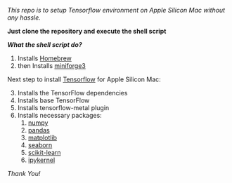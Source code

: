 *This repo is to setup Tensorflow environment on Apple Silicon Mac without any hassle.*

**Just clone the repository and execute the shell script**

***What the shell script do?***

1. Installs [Homebrew](https://brew.sh/)
2. then Installs [miniforge3](https://github.com/conda-forge/miniforge)

Next step to install [Tensorflow](https://www.tensorflow.org/) for Apple Silicon Mac:

3. Installs the TensorFlow dependencies
4. Installs base TensorFlow
5. Installs tensorflow-metal plugin
6. Installs necessary packages:
    1. [numpy](https://numpy.org/)
    2. [pandas](https://pandas.pydata.org/) 
    3. [matplotlib](https://matplotlib.org/) 
    4. [seaborn](https://seaborn.pydata.org/) 
    5. [scikit-learn](https://scikit-learn.org/stable/)
    6. [ipykernel](https://pypi.org/project/ipykernel/)

*Thank You!*
